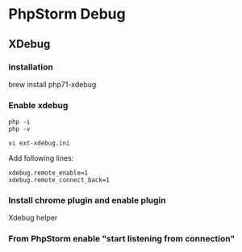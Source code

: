 # PhpStorm Debug

## XDebug
### installation
brew install php71-xdebug

### Enable xdebug
```
php -i
php -v

vi ext-xdebug.ini
```

Add following lines:
```
xdebug.remote_enable=1
xdebug.remote_connect_back=1
```

### Install chrome plugin and enable plugin
Xdebug helper

### From PhpStorm enable "start listening from connection"


